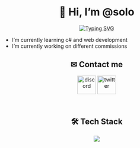 <h1 align="center">👋 Hi, I’m @solo</h1>
<p align="center"><a href="https://git.io/typing-svg"><img src="https://readme-typing-svg.herokuapp.com?font=Fira+Code&size=25&pause=1000&center=true&vCenter=true&random=false&width=600&height=100&lines=Welcome+to+solo's+profile!;Self-taught+Game+Developer;Open+for+commissions" alt="Typing SVG" /></a></p>

- I’m currently learning c# and web development
- I’m currently working on different commissions

<h2 align="center">✉ Contact me</h3>
<p align="center">
<a href="https://discord.gg/VY3bsFcSrC" target="blank"><img align="center" src="https://user-images.githubusercontent.com/88904952/234982627-019fd336-6248-453c-9b05-97c13fd1d207.png" alt="discord" height="50" width="50" /></a> 
<a href="https://twitter.com/soloxdev" target="blank"><img align="center" src="https://user-images.githubusercontent.com/88904952/234980676-61bfb021-ecc8-48f7-88e6-34c1b06c4a58.png" alt="twitter" height="50" width="50" /></a>
  
</p>
<br/>

<h2 align="center">🛠 Tech Stack</h2>
<p align="center">
    <a href="https://skillicons.dev">
        <img src="https://skillicons.dev/icons?i=html,css,discord,github,nodejs,vscode,cs,python,robloxstudio&perline=12" />
    </a>
</p>
